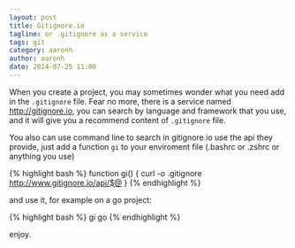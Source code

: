 ```yaml
---
layout: post
title: Gitignore.io
tagline: or .gitignore as a service
tags: git
category: aaronh
author: aaronh
date: 2014-07-25 11:00
---
```

When you create a project, you may sometimes wonder what you need add in the `.gitignore` file.
Fear no more, there is a service named <http://gitignore.io>, you can search by language and framework that you use, and it will give you a recommend content of `.gitignore` file.

You also can use command line to search in gitignore.io use the api they provide, just add a function `gi` to your enviroment file (.bashrc or .zshrc or anything you use)

{% highlight bash %}
function gi() {
  curl -o .gitignore http://www.gitignore.io/api/$@
}
{% endhighlight %}

and use it, for example on a go project:

{% highlight bash %}
gi go
{% endhighlight %}

enjoy.
